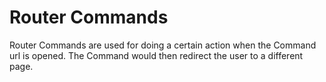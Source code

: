# Router Commands

Router Commands are used for doing a certain action when the Command url is
opened. The Command would then redirect the user to a different page.

